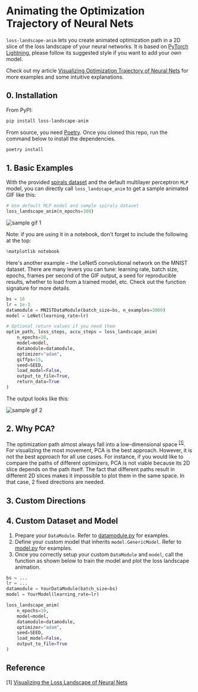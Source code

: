 # Animating the Optimization Trajectory of Neural Nets

`loss-landscape-anim` lets you create animated optimization path in a 2D slice of the loss landscape of your neural networks. It is based on [PyTorch Lightning](https://github.com/PyTorchLightning/pytorch-lightning), please follow its suggested style if you want to add your own model.

Check out my article [Visualizing Optimization Trajectory of Neural Nets](https://towardsdatascience.com/from-animation-to-intuition-visualizing-optimization-trajectory-in-neural-nets-726e43a08d85?sk=dae85760fb921ecacddbe1af903e3c69) for more examples and some intuitive explanations.

## 0. Installation

From PyPI:

```sh
pip install loss-landscape-anim
```

From source, you need [Poetry](https://python-poetry.org/docs/#installation). Once you cloned this repo, run the command below to install the dependencies.

```sh
poetry install
```

## 1. Basic Examples

With the provided [spirals dataset](https://github.com/logancyang/loss-landscape-anim/blob/master/sample_images/spirals-dataset.png) and the default multilayer perceptron `MLP` model, you can directly call `loss_landscape_anim` to get a sample animated GIF like this:

```py
# Use default MLP model and sample spirals dataset
loss_landscape_anim(n_epochs=300)
```

<img src="https://github.com/logancyang/loss-landscape-anim/blob/master/sample_images/sample_mlp_2l_50n.gif" alt="sample gif 1" align="middle"/>

Note: if you are using it in a notebook, don't forget to include the following at the top:

```py
%matplotlib notebook
```

Here's another example – the LeNet5 convolutional network on the MNIST dataset. There are many levers you can tune: learning rate, batch size, epochs, frames per second of the GIF output, a seed for reproducible results, whether to load from a trained model, etc. Check out the function signature for more details.

```py
bs = 16
lr = 1e-3
datamodule = MNISTDataModule(batch_size=bs, n_examples=3000)
model = LeNet(learning_rate=lr)

# Optional return values if you need them
optim_path, loss_steps, accu_steps = loss_landscape_anim(
    n_epochs=10,
    model=model,
    datamodule=datamodule,
    optimizer="adam",
    giffps=15,
    seed=SEED,
    load_model=False,
    output_to_file=True,
    return_data=True
)
```

The output looks like this:

<img src="https://github.com/logancyang/loss-landscape-anim/blob/master/sample_images/lenet-1e-3.gif" alt="sample gif 2" align="middle"/>

## 2. Why PCA?

The optimization path almost always fall into a low-dimensional space <sup>[[1]](#reference)</sup>. For visualizing the most movement, PCA is the best approach. However, it is not the best approach for all use cases. For instance, if you would like to compare the paths of different optimizers, PCA is not viable because its 2D slice depends on the path itself. The fact that different paths result in different 2D slices makes it impossible to plot them in the same space. In that case, 2 fixed directions are needed.

## 3. Custom Directions


## 4. Custom Dataset and Model

1. Prepare your `DataModule`. Refer to [datamodule.py](https://github.com/logancyang/loss-landscape-anim/blob/master/loss_landscape_anim/datamodule.py) for examples.
2. Define your custom model that inherits `model.GenericModel`. Refer to [model.py](https://github.com/logancyang/loss-landscape-anim/blob/master/loss_landscape_anim/model.py) for examples.
3. Once you correctly setup your custom `DataModule` and `model`, call the function as shown below to train the model and plot the loss landscape animation.

```py
bs = ...
lr = ...
datamodule = YourDataModule(batch_size=bs)
model = YourModel(learning_rate=lr)

loss_landscape_anim(
    n_epochs=10,
    model=model,
    datamodule=datamodule,
    optimizer="adam",
    seed=SEED,
    load_model=False,
    output_to_file=True
)
```

## Reference

[1] [Visualizing the Loss Landscape of Neural Nets](https://arxiv.org/abs/1712.09913v3)

